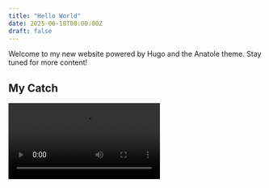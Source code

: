 ```yaml
---
title: "Hello World"
date: 2025-06-18T00:00:00Z
draft: false
---
```


Welcome to my new website powered by Hugo and the Anatole theme. Stay tuned for more content!

## My Catch

<video controls>
  <source src="/videos/my-catch.mov" type="video/mp4">
  Your browser does not support the video tag.
</video>
